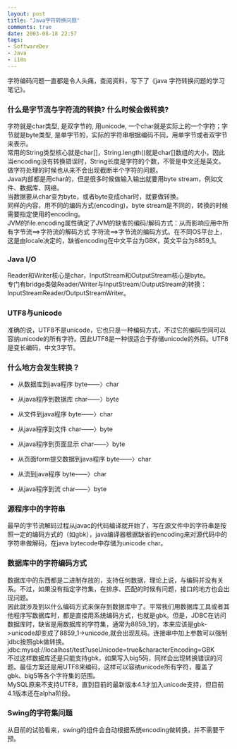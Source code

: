 ```yaml
---
layout: post
title: "Java字符转换问题"
comments: true
date: 2003-08-18 22:57
tags:
- SoftwareDev
- Java
- i18n
---
```

字符编码问题一直都是令人头痛，查阅资料，写下了《java 字符转换问题的学习笔记》。

### 什么是字节流与字符流的转换? 什么时候会做转换? 
 
字符就是char类型, 是双字节的, 用unicode, 一个char就是实际上的一个字符；字节就是byte类型, 是单字节的，实际的字符串根据编码不同，用单字节或者双字节来表示。  
常用的String类型核心就是char[]，String.length()就是char[]数组的大小，因此当encoding没有转换错误时，String长度是字符的个数，不管是中文还是英文。做字符处理的时候也从来不会出现截断半个字符的问题。  
Java内部都是用char的，但是很多时候做输入输出就要用byte stream，例如文件、数据库、网络。  
当数据要从char变为byte，或者byte变成char时，就要做转换。  
同样的内容，用不同的编码方式(encoding)，byte stream是不同的，转换的时候需要指定使用的encoding。  
JVM的file.encoding属性确定了JVM的缺省的编码/解码方式：从而影响应用中所有字节流==>字符流的解码方式 字符流==>字节流的编码方式。在不同OS平台上，这是由locale决定的，缺省encoding在中文平台为GBK，英文平台为8859_1。  
  
### Java I/O  
Reader和Writer核心是char，InputStream和OutputStream核心是byte。  
专门有bridge类做Reader/Writer与InputStream/OutputStream的转换：InputStreamReader/OutputStreamWriter。  

### UTF8与unicode  
准确的说，UTF8不是unicode，它也只是一种编码方式，不过它的编码空间可以容纳unicode的所有字符。因此UTF8是一种很适合于存储unicode的外码。UTF8是变长编码，中文3字节。  
    
### 什么地方会发生转换？  

* 从数据库到java程序 byte——〉char  

* 从java程序到数据库 char——〉byte  

* 从文件到java程序 byte——〉char  

* 从java程序到文件 char——〉byte  

* 从java程序到页面显示 char——〉byte  

* 从页面form提交数据到java程序 byte——〉char  

* 从流到java程序 byte——〉char  

* 从java程序到流 char——〉byte  
  
### 源程序中的字符串  
最早的字节流解码过程从javac的代码编译就开始了，写在源文件中的字符串是按照一定的编码方式的（如gbk），java编译器根据缺省的encoding来对源代码中的字符串做解码，在java bytecode中存储为unicode char。  
  
### 数据库中的字符编码方式  
数据库中的东西都是二进制存放的，支持任何数据，理论上说，与编码并没有关系。不过，如果没有指定字符集，在排序、匹配的时候有问题，接口的地方也会出现问题。  
因此就涉及到以什么编码方式来保存到数据库中了。平常我们用数据库工具或者其他程序写数据库时，都是直接用系统编码方式，也就是gbk。但是，JDBC在访问数据库时，缺省是用数据库的字符集，通常为8859_1的，本来应该是gbk->unicode却变成了8859_1->unicode,就会出现乱码。连接串中加上参数可以强制jdbc按照gbk做转换。  
jdbc:mysql://localhost/test?useUnicode=true&characterEncoding=GBK  
不过这样数据库还是只能支持gbk，如果写入big5码，同样会出现转换错误的问题。最佳方案还是用UTF8来编码，这样可以容纳unicode所有字符，覆盖了gbk、big5等各个字符集的范围。  
MySQL原来不支持UTF8，直到目前的最新版本4.1才加入unicode支持，但目前4.1版本还在alpha阶段。  
  
### Swing的字符集问题  
从目前的试验看来，swing的组件会自动根据系统encoding做转换，并不需要干预。  

